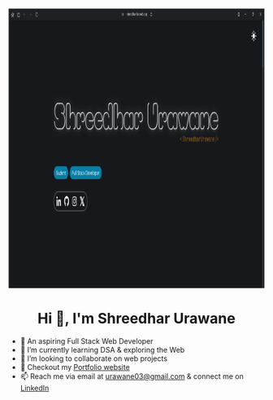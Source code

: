 <img height="550px" width="100%" alt="banner" src="https://github.com/shreedhar03/shreedhar03/blob/main/shreedhar.png">

<h1 align="center">Hi 👋, I'm Shreedhar Urawane</h1>

<!--
**Shreedhar03/Shreedhar03** is a ✨ _special_ ✨ repository because its `README.md` (this file) appears on your GitHub profile.

Here are some ideas to get you started:
-->
- 🔭 An aspiring Full Stack Web Developer
- 🌱 I’m currently learning DSA & exploring the Web
- 👯 I’m looking to collaborate on web projects
- 🚀 Checkout my [Portfolio website](https://shreedhar-bio.web.app/)
- 📫 Reach me via email at urawane03@gmail.com & connect me on [LinkedIn](https://www.linkedin.com/in/shreedhar-urawane03/)

